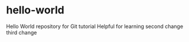 # hello-world
Hello World repository for Git tutorial
Helpful for learning
second change
third change
